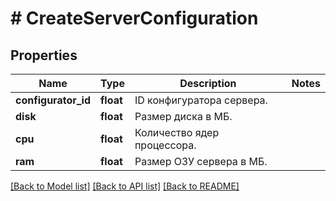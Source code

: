 # # CreateServerConfiguration

## Properties

Name | Type | Description | Notes
------------ | ------------- | ------------- | -------------
**configurator_id** | **float** | ID конфигуратора сервера. |
**disk** | **float** | Размер диска в МБ. |
**cpu** | **float** | Количество ядер процессора. |
**ram** | **float** | Размер ОЗУ сервера в МБ. |

[[Back to Model list]](../../README.md#models) [[Back to API list]](../../README.md#endpoints) [[Back to README]](../../README.md)
